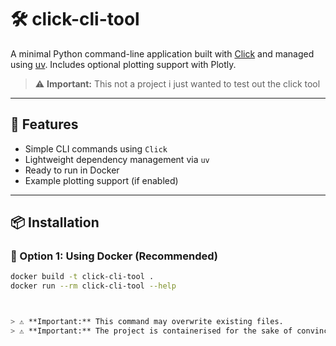 # 🛠️ click-cli-tool

A minimal Python command-line application built with [Click](https://click.palletsprojects.com/) and managed using [uv](https://github.com/astral-sh/uv). Includes optional plotting support with Plotly.
> ⚠️ **Important:** This not a project i just wanted to test out the click tool
---

## 🚀 Features

- Simple CLI commands using `Click`
- Lightweight dependency management via `uv`
- Ready to run in Docker
- Example plotting support (if enabled)

---

## 📦 Installation

### 🔧 Option 1: Using Docker (Recommended)

```bash
docker build -t click-cli-tool .
docker run --rm click-cli-tool --help



> ⚠️ **Important:** This command may overwrite existing files.
> ⚠️ **Important:** The project is containerised for the sake of convince
